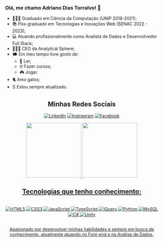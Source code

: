 ### Olá, me chamo Adriano Dias Torralvo! 👋

- 🧑🏻‍🎓 Graduado em Ciência da Computação (UNIP 2018-2021);
- 📚 Pós-graduado em Tecnologias e Inovações Web (SENAC 2022 - 2023);
- 💻 Atuando profissionalmente como Analista de Dados e Desenvolvedor Full Stack;
- 🧑🏻‍💼 CEO da Analytical Sphere;
- 🗯️ Em meu tempo livre gosto de:
  - 📖 Ler;
  - 🤓 Fazer cursos;
  - 🎮 Jogar.
- 🐈 Amo gatos;
- 🔃 Estou sempre atualizado.

<div align="center">
  <h2>Minhas Redes Sociais</h2>
<div>

[![LinkedIn](https://img.shields.io/badge/LinkedIn-0077B5?style=for-the-badge&logo=linkedin&logoColor=white)](https://www.linkedin.com/in/adriano-dias-torralvo/)
[![Instragram](https://img.shields.io/badge/Instagram-E4405F?style=for-the-badge&logo=instagram&logoColor=white)](https://www.instagram.com/adt1710/)
[![Facebook](https://img.shields.io/badge/Facebook-1877F2?style=for-the-badge&logo=facebook&logoColor=white)](https://www.facebook.com/adriano.diastorralvo)

<div style="display:flex;flex-direction:column">
  <a href="https://github.com/adt1710"><img height="180em" src="https://github-readme-stats.vercel.app/api?username=adt1710&show_icons=true&theme=dark&include_all_commits=true&count_private=true"/>
 <img height="180em" src="https://github-readme-stats.vercel.app/api/top-langs/?username=adt1710&layout=compact&langs_count=8&theme=dark"/>
</div>



<div align="center">
  <h2>Tecnologias que tenho conhecimento:</h2>
<div>
<div style="display:inline_block"><br>
  <img align='center' alt="HTML5" src="https://img.shields.io/badge/HTML5-E34F26?style=for-the-badge&logo=html5&logoColor=white"/>
  <img align='center' alt="CSS3" src="https://img.shields.io/badge/CSS3-1572B6?style=for-the-badge&logo=css3&logoColor=white"/>
  <img align='center' alt="JavaScript" src="https://img.shields.io/badge/JavaScript-F7DF1E?style=for-the-badge&logo=javascript&logoColor=black"/>
  <img align='center' alt="TypeScript" src="https://img.shields.io/badge/TypeScript-007ACC?style=for-the-badge&logo=typescript&logoColor=white"/>
  <img align='center' alt="jQuery" src="https://img.shields.io/badge/jQuery-0769AD?style=for-the-badge&logo=jquery&logoColor=white"/>
  <img align='center' alt="Python" src="https://img.shields.io/badge/Python-14354C?style=for-the-badge&logo=python&logoColor=white"/>
  <img align='center' alt="MySQL" src="https://img.shields.io/badge/MySQL-00000F?style=for-the-badge&logo=mysql&logoColor=white"/>
  <img align='center' alt="C#" src="https://img.shields.io/badge/C%23-239120?style=for-the-badge&logo=c-sharp&logoColor=white"/>
  <img align='center' alt="Unity" src="https://img.shields.io/badge/Unity-100000?style=for-the-badge&logo=unity&logoColor=white"/>
</div><br>

Apaixonado por desenvolver minhas habilidades e sempre em busca de conhecimento, atualmente atuando no Font-end e na Análise de Dados.
